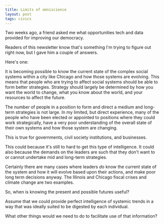 ```yaml
---
title: Limits of omniscience
layout: post
tags: civics
---
```


Two weeks ago, a friend asked me what opportunities tech and data provided for improving our democracy.

Readers of this newsletter know that's something I'm trying to figure out right now, but I gave him a couple of answers.

Here's one:

It is becoming possible to know the current state of the complex social systems within a city like Chicago and how those systems are evolving. This means that people who are trying to affect social systems should be able to form better strategies. Strategy should largely be determined by how you want the world to change, what you know about the world, and your resources to affect the future.

The number of people in a position to form and direct a medium and long-term strategies is not large. In my limited, but direct experience, many of the people who have been elected or appointed to positions where they could work strategically, have a very poor understanding of the overall state of their own systems and how those system are changing.

This is true for governments, civil society institutions, and businesses.

This could because it's still to hard to get this type of intelligence. It could also because the demands on the leaders are such that they don't want to or cannot undertake mid and long-term strategies.

Certainly there are many cases where leaders *do* know the current state of the system and how it will evolve based upon their actions, and make poor long term decisions anyway. The Illinois and Chicago fiscal crises and climate change are two examples.

So, when is knowing the present and possible futures useful?

Assume that we could provide perfect intelligence of systemic trends in a way that was ideally suited to be digested by each individual.

What other things would we need to do to facilitate use of that information?
